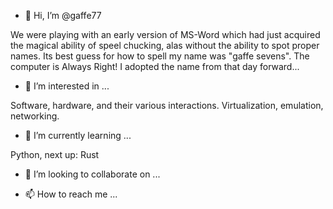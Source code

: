 - 👋 Hi, I’m @gaffe77

We were playing with an early version of MS-Word which had just acquired the magical ability of speel chucking, alas without the ability to spot proper names. Its best guess for how to spell my name was "gaffe sevens".
The computer is Always Right! I adopted the name from that day forward... 
- 👀 I’m interested in ...

Software, hardware, and their various interactions. Virtualization, emulation, networking.  
- 🌱 I’m currently learning ...

Python, next up: Rust 
- 💞️ I’m looking to collaborate on ...

- 📫 How to reach me ...

<!---
gaffe77/gaffe77 is a ✨ special ✨ repository because its `README.md` (this file) appears on your GitHub profile.
You can click the Preview link to take a look at your changes.
--->
